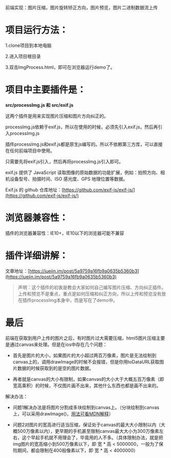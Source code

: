 前端实现：图片压缩，图片旋转矫正方向，图片预览，图片二进制数据流上传

# 项目运行方法：
 1.clone项目到本地电脑
 
 2.进入项目根目录
 
 3.双击ImgProcess.html，即可在浏览器运行demo了。

# 项目中主要插件是：
 <b>src/processImg.js 和 src/exif.js</b>

 这两个插件是用来实现图片压缩和图片方向纠正的。
 
 processImg.js依赖于exif.js，所以在使用的时候，必须先引入exif.js，然后再引入processImg.js
 
 插件processImg.js和exif.js都是原生js编写的。所以不依赖第三方库，可以直接在任何前端项目中使用。
 
 只需要先将exif.js引入，然后再将processImg.js引入即可。

 exif.js 提供了 JavaScript 读取图像的原始数据的功能扩展，例如：拍照方向、相机设备型号、拍摄时间、ISO 感光度、GPS 地理位置等数据。

 Exif.js 的 github 仓库地址：[https://github.com/exif-js/exif-js/](https://github.com/exif-js/exif-js/)

# 浏览器兼容性：
 插件的浏览器兼容性：IE10+，IE10以下的浏览器可能不兼容

# 插件详细讲解：
 文章地址：[https://juejin.im/post/5a9759a16fb9a0635b5360b3](https://juejin.im/post/5a9759a16fb9a0635b5360b3)

> 声明：这个插件的初衷是教会大家如何自己编写图片压缩、方向纠正插件。上传和预览不是重点，重点是如何压缩和纠正方向，所以上传和预览没有放在插件processImg本身中，而是写在了demo中。




# 最后
前端在获取到用户上传的图片之后，有时图片过大需要压缩，html5图片压缩主要是通过canvas来处理。但是在ios中存在几个问题：

- 首先是图片的大小，如果图片的大小超过两百万像素，图片是无法绘制到canvas上的，调用drawImage的时候不会报错，但是你用toDataURL获取图片数据的时候获取到的是空的图片数据。

- 再者就是canvas的大小有限制，如果canvas的大小大于大概五百万像素（即宽高乘积）的时候，不仅图片画不出来，其他什么东西也都是画不出来的。

解决办法：

- 问题1解决办法是将图片分割成多块绘制到canvas上。（分块绘制到canvas上，可以采用drawImage()，[用法可看MDN解释](https://developer.mozilla.org/zh-CN/docs/Web/API/CanvasRenderingContext2D/drawImage)）

- 问题2对图片的宽高进行适当压缩，保证处于canvas的最大大小限制以内（大概500万像素以内），更早期的手机甚至限制canvas最大大小为300万像素左右，这个早起手机就不用理会了，毕竟用的人不多。（具体限制办法，就是把img图片的宽高缩小到500万像素以下，即 宽 * 高 < 5000000，一般为了保险期间，都会限制在400般像素以下，即 宽 * 高 < 4000000）
